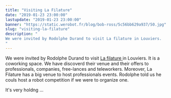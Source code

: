 ```yaml
---
title: "Visiting La Filature"
date: "2019-01-23 23:00:00"
lastupdate: "2019-01-23 23:00:00"
banner: "https://static.werobot.fr/blog/bob-ross/5c56bb629a937/50.jpg"
slug: "visiting-la-filature"
description: " 
We were invited by Rodolphe Durand to visit La filature in Louviers.
"
---
```

We were invited by Rodolphe Durand to visit <a href="https://lafilature.space/">La filature </a> in Louviers. It is a coworking space.
We have discoverd their venue and their offers to professionals, companies, free-lances and teleworkers.
Moreover, La Filature has a big venue to host professionals events.
Rodolphe told us he couls host a robot competition if we were to organize one.

It's very holdng ...
    